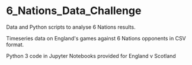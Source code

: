 # 6_Nations_Data_Challenge
Data and Python scripts to analyse 6 Nations results.

Timeseries data on England's games against 6 Nations opponents in CSV format.

Python 3 code in Jupyter Notebooks provided for England v Scotland
